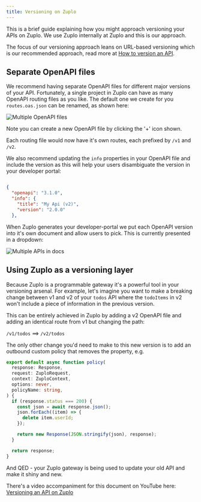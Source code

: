 ```yaml
---
title: Versioning on Zuplo
---
```


This is a brief guide explaining how you might approach versioning your APIs on
Zuplo. We use Zuplo internally at Zuplo and this is our approach.

The focus of our versioning approach leans on URL-based versioning which is our
recommended approach, read more at
[How to version an API](https://zuplo.com/blog/2022/05/17/how-to-version-an-api).

## Separate OpenAPI files

We recommend having separate OpenAPI files for different major versions of your
API. Fortunately, a single project in Zuplo can have as many OpenAPI routing
files as you like. The default one we create for you `routes.oas.json` can be
renamed, as shown here:

![Multiple OpenAPI files](https://cdn.zuplo.com/uploads/multiple-openapi-files.png)

Note you can create a new OpenAPI file by clicking the '+' icon shown.

Each routing file would now have it's own routes, each prefixed by `/v1` and
`/v2`.

We also recommend updating the `info` properties in your OpenAPI file and
include the version as this will help your users disambiguate the version in
your developer portal:

```json

{
  "openapi": "3.1.0",
  "info": {
    "title": "My Api (v2)",
    "version": "2.0.0"
  },

```

When Zuplo generates your developer-portal we put each OpenAPI version into it's
own document and allow users to pick. This is currently presented in a dropdown:

![Multiple APIs in docs](https://cdn.zuplo.com/uploads/multiple-apis-in-docs.png)

## Using Zuplo as a versioning layer

Because Zuplo is a programmable gateway it's a powerful tool in your versioning
arsenal. For example, let's imagine you want to make a breaking change between
v1 and v2 of your `todos` API where the `todoItems` in v2 won't include a piece
of information in the previous version.

This can be entirely achieved in Zuplo by adding a v2 OpenAPI file and adding an
identical route from v1 but changing the path:

`/v1/todos` ==> `/v2/todos`

The only other change you'd need to make to this new version is to add an
outbound custom policy that removes the property, e.g.

```ts
export default async function policy(
  response: Response,
  request: ZuploRequest,
  context: ZuploContext,
  options: never,
  policyName: string,
) {
  if (response.status === 200) {
    const json = await response.json();
    json.forEach((item) => {
      delete item.userId;
    });

    return new Response(JSON.stringify(json), response);
  }

  return response;
}
```

And QED - your Zuplo gateway is being used to update your old API and make it
shiny and new.

There's a video accompaniment for this document on YouTube here:
[Versioning an API on Zuplo](https://youtu.be/U0_sfNf5x18)

